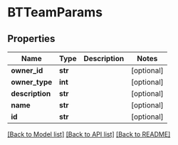 # BTTeamParams

## Properties
Name | Type | Description | Notes
------------ | ------------- | ------------- | -------------
**owner_id** | **str** |  | [optional] 
**owner_type** | **int** |  | [optional] 
**description** | **str** |  | [optional] 
**name** | **str** |  | [optional] 
**id** | **str** |  | [optional] 

[[Back to Model list]](../README.md#documentation-for-models) [[Back to API list]](../README.md#documentation-for-api-endpoints) [[Back to README]](../README.md)


